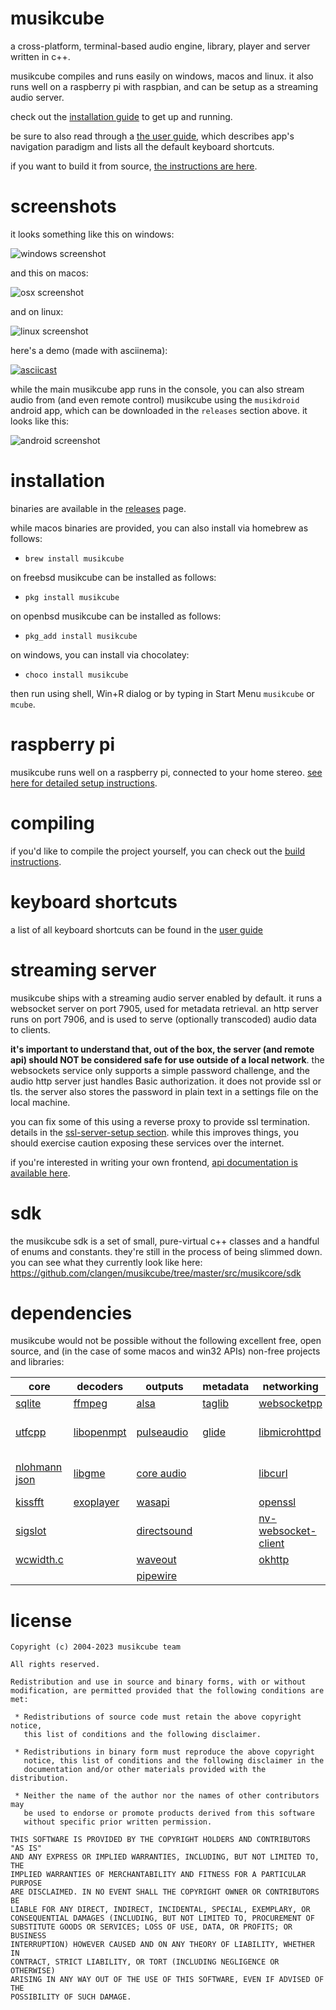 # musikcube

a cross-platform, terminal-based audio engine, library, player and server written in c++.

musikcube compiles and runs easily on windows, macos and linux. it also runs well on a raspberry pi with raspbian, and can be setup as a streaming audio server.

check out the [installation guide](https://github.com/clangen/musikcube/wiki/installing) to get up and running.

be sure to also read through a [the user guide](https://github.com/clangen/musikcube/wiki/user-guide), which describes app's navigation paradigm and lists all the default keyboard shortcuts.

if you want to build it from source, [the instructions are here](https://github.com/clangen/musikcube/wiki/building).

# screenshots

it looks something like this on windows:

![windows screenshot](https://raw.githubusercontent.com/clangen/clangen-projects-static/master/musikcube/screenshots/windows.png)

and this on macos:

![osx screenshot](https://raw.githubusercontent.com/clangen/clangen-projects-static/master/musikcube/screenshots/osx.png)

and on linux:

![linux screenshot](https://raw.githubusercontent.com/clangen/clangen-projects-static/master/musikcube/screenshots/linux.png)

here's a demo (made with asciinema):

[![asciicast](https://asciinema.org/a/129748.png)](https://asciinema.org/a/129748)

while the main musikcube app runs in the console, you can also stream audio from (and even remote control) musikcube using the `musikdroid` android app, which can be downloaded in the `releases` section above. it looks like this:

![android screenshot](https://raw.githubusercontent.com/clangen/clangen-projects-static/master/musikcube/screenshots/android.png)

# installation

binaries are available in the [releases](https://github.com/clangen/musikcube/releases) page.

while macos binaries are provided, you can also install via homebrew as follows:

- `brew install musikcube`

on freebsd musikcube can be installed as follows:

- `pkg install musikcube`

on openbsd musikcube can be installed as follows:

- `pkg_add install musikcube`

on windows, you can install via chocolatey:

- `choco install musikcube`

then run using shell, Win+R dialog or by typing in Start Menu `musikcube` or `mcube`.

# raspberry pi

musikcube runs well on a raspberry pi, connected to your home stereo. [see here for detailed setup instructions](https://github.com/clangen/musikcube/wiki/raspberry-pi).

# compiling

if you'd like to compile the project yourself, you can check out the [build instructions](https://github.com/clangen/musikcube/wiki/building).

# keyboard shortcuts

a list of all keyboard shortcuts can be found in the [user guide](https://github.com/clangen/musikcube/wiki/user-guide)

# streaming server

musikcube ships with a streaming audio server enabled by default. it runs a websocket server on port 7905, used for metadata retrieval. an http server runs on port 7906, and is used to serve (optionally transcoded) audio data to clients.

**it's important to understand that, out of the box, the server (and remote api) should NOT be considered safe for use outside of a local network**. the websockets service only supports a simple password challenge, and the audio http server just handles Basic authorization. it does not provide ssl or tls. the server also stores the password in plain text in a settings file on the local machine.

you can fix some of this using a reverse proxy to provide ssl termination. details in the [ssl-server-setup section](https://github.com/clangen/musikcube/wiki/ssl-server-setup). while this improves things, you should exercise caution exposing these services over the internet.

if you're interested in writing your own frontend, [api documentation is available here](https://github.com/clangen/musikcube/wiki/remote-api-documentation).

# sdk

the musikcube sdk is a set of small, pure-virtual c++ classes and a handful of enums and constants. they're still in the process of being slimmed down. you can see what they currently look like here: https://github.com/clangen/musikcube/tree/master/src/musikcore/sdk

# dependencies

musikcube would not be possible without the following excellent free, open source, and (in the case of some macos and win32 APIs) non-free projects and libraries:

| core                                                      | decoders                                                        | outputs                                                                                                                                        | metadata                                   | networking                                                                     | miscellaneous                                                      | ui                                                                        |
|-----------------------------------------------------------|-----------------------------------------------------------------|------------------------------------------------------------------------------------------------------------------------------------------------|--------------------------------------------|--------------------------------------------------------------------------------|--------------------------------------------------------------------|---------------------------------------------------------------------------|
| [sqlite](https://www.sqlite.org/)                         | [ffmpeg](https://ffmpeg.org/)                                   | [alsa](https://www.alsa-project.org)                                                                                                           | [taglib](http://taglib.org/)               | [websocketpp](https://github.com/zaphoyd/websocketpp)                          | [rxjava](https://github.com/ReactiveX/RxJava)                      | [ncurses](https://www.gnu.org/software/ncurses/)                          |
| [utfcpp](https://github.com/nemtrif/utfcpp)               | [libopenmpt](https://lib.openmpt.org/libopenmpt/)               | [pulseaudio](https://www.freedesktop.org/wiki/Software/PulseAudio/)                                                                            | [glide](https://github.com/bumptech/glide) | [libmicrohttpd](https://www.gnu.org/software/libmicrohttpd/)                   | [rxandroid](https://github.com/ReactiveX/RxAndroid)                | [pdcurses (win32a variant)](https://www.projectpluto.com/win32a.htm)      |
| [nlohmann json](https://github.com/nlohmann/json)         | [libgme](https://bitbucket.org/mpyne/game-music-emu/wiki/Home)  | [core audio](https://developer.apple.com/library/content/documentation/MusicAudio/Conceptual/CoreAudioOverview/Introduction/Introduction.html) |                                            | [libcurl](https://curl.haxx.se/libcurl/)                                       | [stetho](http://facebook.github.io/stetho/)                        | [recycler-fast-scroll](https://github.com/plusCubed/recycler-fast-scroll) |
| [kissfft](http://kissfft.sourceforge.net/)                | [exoplayer](https://github.com/google/ExoPlayer)                | [wasapi](https://msdn.microsoft.com/en-us/library/windows/desktop/dd371455(v=vs.85).aspx)                                                      |                                            | [openssl](https://www.openssl.org/  )                                          | [fabric](http://fabric.io)                                         |                                                                           |
| [sigslot](http://sigslot.sourceforge.net/)                |                                                                 | [directsound](https://msdn.microsoft.com/en-us/library/windows/desktop/ee416960(v=vs.85).aspx)                                                 |                                            | [nv-websocket-client](https://github.com/TakahikoKawasaki/nv-websocket-client) | [AndroidVideoCache](https://github.com/danikula/AndroidVideoCache) |                                                                           |
| [wcwidth.c](http://www.cl.cam.ac.uk/~mgk25/ucs/wcwidth.c) |                                                                 | [waveout](https://msdn.microsoft.com/en-us/library/windows/desktop/dd743876(v=vs.85).aspx)                                                     |                                            | [okhttp](http://square.github.io/okhttp/)                                      |                                                                    |                                                                           |
|                                                           |                                                                 | [pipewire](https://pipewire.org/)                                                                                                              |                                            |                                                                                |                                                                    |                                                                           |

# license

```
Copyright (c) 2004-2023 musikcube team

All rights reserved.

Redistribution and use in source and binary forms, with or without
modification, are permitted provided that the following conditions are met:

 * Redistributions of source code must retain the above copyright notice,
   this list of conditions and the following disclaimer.

 * Redistributions in binary form must reproduce the above copyright
   notice, this list of conditions and the following disclaimer in the
   documentation and/or other materials provided with the distribution.

 * Neither the name of the author nor the names of other contributors may
   be used to endorse or promote products derived from this software
   without specific prior written permission.

THIS SOFTWARE IS PROVIDED BY THE COPYRIGHT HOLDERS AND CONTRIBUTORS "AS IS"
AND ANY EXPRESS OR IMPLIED WARRANTIES, INCLUDING, BUT NOT LIMITED TO, THE
IMPLIED WARRANTIES OF MERCHANTABILITY AND FITNESS FOR A PARTICULAR PURPOSE
ARE DISCLAIMED. IN NO EVENT SHALL THE COPYRIGHT OWNER OR CONTRIBUTORS BE
LIABLE FOR ANY DIRECT, INDIRECT, INCIDENTAL, SPECIAL, EXEMPLARY, OR
CONSEQUENTIAL DAMAGES (INCLUDING, BUT NOT LIMITED TO, PROCUREMENT OF
SUBSTITUTE GOODS OR SERVICES; LOSS OF USE, DATA, OR PROFITS; OR BUSINESS
INTERRUPTION) HOWEVER CAUSED AND ON ANY THEORY OF LIABILITY, WHETHER IN
CONTRACT, STRICT LIABILITY, OR TORT (INCLUDING NEGLIGENCE OR OTHERWISE)
ARISING IN ANY WAY OUT OF THE USE OF THIS SOFTWARE, EVEN IF ADVISED OF THE
POSSIBILITY OF SUCH DAMAGE.
```
